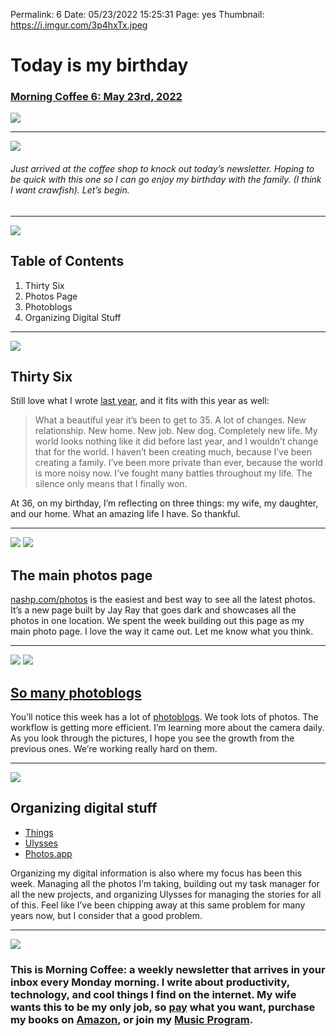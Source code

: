 
Permalink: 6
Date: 05/23/2022 15:25:31
Page: yes
Thumbnail: https://i.imgur.com/3p4hxTx.jpeg


# Today is my birthday

### [Morning Coffee 6: May 23rd, 2022](https://nashp.com/6)

![](https://nashp.com/_media/mc.gif)

---- 

![](https://i.imgur.com/9tvZXjk.jpg)

###### Just arrived at the coffee shop to knock out today’s newsletter. Hoping to be quick with this one so I can go enjoy my birthday with the family. (I think I want crawfish). Let’s begin.

---- 

![](https://i.imgur.com/eO2hcg2.jpg)

## Table of Contents

1. Thirty Six
2. Photos Page
3. Photoblogs
4. Organizing Digital Stuff

---- 

![](https://blotcdn.com/blog_7d9c6729f90a4fd68ca68a09e88009f0/_image_cache/2b904f9f-4f86-451f-b48e-12922daf07f9.jpg)

## Thirty Six

Still love what I wrote [last year](35), and it fits with this year as well:

> What a beautiful year it’s been to get to 35. A lot of changes. New relationship. New home. New job. New dog. Completely new life. My world looks nothing like it did before last year, and I wouldn’t change that for the world. I haven’t been creating much, because I’ve been creating a family. I’ve been more private than ever, because the world is more noisy now. I’ve fought many battles throughout my life. The silence only means that I finally won.

At 36, on my birthday, I’m reflecting on three things: my wife, my daughter, and our home. What an amazing life I have. So thankful.

---- 

![](https://blotcdn.com/blog_7d9c6729f90a4fd68ca68a09e88009f0/_image_cache/f0b3ec08-b3c7-455c-b148-b18c76283f41.jpg)
![](https://blotcdn.com/blog_7d9c6729f90a4fd68ca68a09e88009f0/_image_cache/3f91a70f-01b5-4f4e-b9e7-1ea1c8395a33.jpg)

## The main photos page

[nashp.com/photos](photos) is the easiest and best way to see all the latest photos. It’s a new page built by Jay Ray that goes dark and showcases all the photos in one location. We spent the week building out this page as my main photo page. I love the way it came out. Let me know what you think.

---- 

![](https://blotcdn.com/blog_7d9c6729f90a4fd68ca68a09e88009f0/_image_cache/b998f7ef-5012-44df-8376-9a305c668948.jpg)
![](https://blotcdn.com/blog_7d9c6729f90a4fd68ca68a09e88009f0/_image_cache/98aaaf1f-8f06-43b0-816b-348f6256862f.jpg)

## [So many photoblogs](photos)

You’ll notice this week has a lot of [photoblogs](photos). We took lots of photos. The workflow is getting more efficient. I’m learning more about the camera daily. As you look through the pictures, I hope you see the growth from the previous ones. We’re working really hard on them.

---- 

![](https://culturedcode.com/frozen/2021/09/getting-started-with-things-io55.jpg)

## Organizing digital stuff

- [Things](https://culturedcode.com/things/)
- [Ulysses](https://ulysses.app)
- [Photos.app](https://www.apple.com/ios/photos/)  

Organizing my digital information is also where my focus has been this week. Managing all the photos I’m taking, building out my task manager for all the new projects, and organizing Ulysses for managing the stories for all of this. Feel like I’ve been chipping away at this same problem for many years now, but I consider that a good problem.

---- 

![](https://i.imgur.com/MwejBou.jpg)

### This is Morning Coffee: a weekly newsletter that arrives in your inbox every Monday morning. I write about productivity, technology, and cool things I find on the internet. My wife wants this to be my only job, so [pay](https://buy.stripe.com/fZe4jqd135LRc4U4gj) what you want, purchase my books on [Amazon](https://www.amazon.com/dp/B0CQQG3JCF?binding=paperback&ref=dbs_dp_awt_sb_pc_tpbk), or join my [Music Program](https://patreon.com/nashp).
